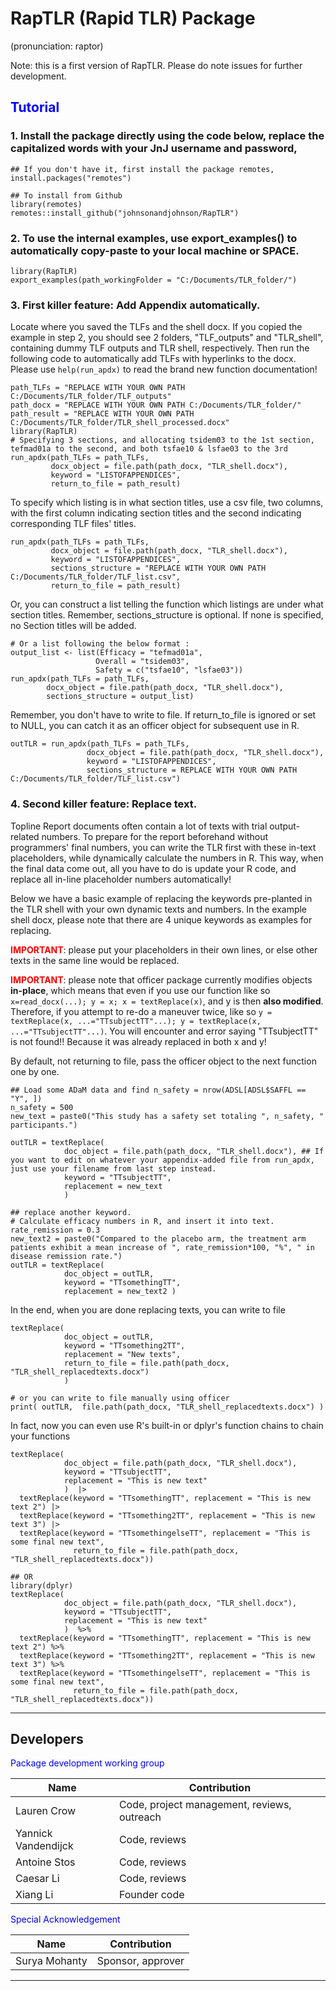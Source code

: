 # RapTLR (Rapid TLR) Package 

(pronunciation: raptor)

Note: this is a first version of RapTLR. Please do note issues for further development. 

## <font color="blue"> Tutorial </font> 

### 1. Install the package directly using the code below, replace the capitalized words with your JnJ username and password, 

```
## If you don't have it, first install the package remotes, install.packages("remotes")

## To install from Github
library(remotes)
remotes::install_github("johnsonandjohnson/RapTLR")

```

### 2. To use the internal examples, use export_examples() to automatically copy-paste to your local machine or SPACE.
```
library(RapTLR)
export_examples(path_workingFolder = "C:/Documents/TLR_folder/")
```

### 3. First killer feature: Add Appendix automatically. 

Locate where you saved the TLFs and the shell docx. If you copied the example in step 2, you should see 2 folders, "TLF_outputs" and "TLR_shell", containing dummy TLF outputs and TLR shell, respectively. Then run the following code to automatically add TLFs with hyperlinks to the docx. Please use `help(run_apdx)` to read the brand new function documentation!

```
path_TLFs = "REPLACE WITH YOUR OWN PATH C:/Documents/TLR_folder/TLF_outputs"
path_docx = "REPLACE WITH YOUR OWN PATH C:/Documents/TLR_folder/"
path_result = "REPLACE WITH YOUR OWN PATH C:/Documents/TLR_folder/TLR_shell_processed.docx"
library(RapTLR)
# Specifying 3 sections, and allocating tsidem03 to the 1st section, tefmad01a to the second, and both tsfae10 & lsfae03 to the 3rd
run_apdx(path_TLFs = path_TLFs,
         docx_object = file.path(path_docx, "TLR_shell.docx"),
         keyword = "LISTOFAPPENDICES",
         return_to_file = path_result)
```         
         
To specify which listing is in what section titles, use a csv file, two columns, with the first column indicating section titles and the second indicating corresponding TLF files' titles.
```
run_apdx(path_TLFs = path_TLFs,
         docx_object = file.path(path_docx, "TLR_shell.docx"),
         keyword = "LISTOFAPPENDICES",
         sections_structure = "REPLACE WITH YOUR OWN PATH C:/Documents/TLR_folder/TLF_list.csv",
         return_to_file = path_result)
```

Or, you can construct a list telling the function which listings are under what section titles. Remember, sections_structure is optional. If none is specified, no Section titles will be added.
```
# Or a list following the below format :
output_list <- list(Efficacy = "tefmad01a",
                   Overall = "tsidem03",
                   Safety = c("tsfae10", "lsfae03"))
run_apdx(path_TLFs = path_TLFs,
        docx_object = file.path(path_docx, "TLR_shell.docx"),
        sections_structure = output_list)
```

Remember, you don't have to write to file. If return_to_file is ignored or set to NULL, you can catch it as an officer object for subsequent use in R. 
```
outTLR = run_apdx(path_TLFs = path_TLFs,
                 docx_object = file.path(path_docx, "TLR_shell.docx"),
                 keyword = "LISTOFAPPENDICES",
                 sections_structure = REPLACE WITH YOUR OWN PATH C:/Documents/TLR_folder/TLF_list.csv")
```

### 4. Second killer feature: Replace text. 

Topline Report documents often contain a lot of texts with trial output-related numbers. 
To prepare for the report beforehand without programmers' final numbers, you can write the TLR first with these in-text placeholders,
while dynamically calculate the numbers in R. This way, when the final data come out, all you have to do is update your R code, 
and replace all in-line placeholder numbers automatically!

Below we have a basic example of replacing the keywords pre-planted in the TLR shell with your own dynamic texts and numbers. 
In the example shell docx, please note that there are 4 unique keywords as examples for replacing.

<font color="red">**IMPORTANT**</font>: please put your placeholders in their own lines, or else other texts in the same line would be replaced.

<font color="red">**IMPORTANT**</font>: please note that officer package currently modifies objects **in-place**, which means that even if you use our function like so `x=read_docx(...); y = x; x = textReplace(x)`, and y is then **also modified**. Therefore, if you attempt to re-do a maneuver twice, like so `y = textReplace(x, ...="TTsubjectTT"...); y = textReplace(x, ...="TTsubjectTT"...)`. You will encounter and error saying "TTsubjectTT" is not found!! Because it was already replaced in both x and y!

By default, not returning to file, pass the officer object to the next function one by one.

```
## Load some ADaM data and find n_safety = nrow(ADSL[ADSL$SAFFL == "Y", ])
n_safety = 500
new_text = paste0("This study has a safety set totaling ", n_safety, " participants.")

outTLR = textReplace(
            doc_object = file.path(path_docx, "TLR_shell.docx"), ## If you want to edit on whatever your appendix-added file from run_apdx, just use your filename from last step instead. 
            keyword = "TTsubjectTT",
            replacement = new_text
            )

## replace another keyword.
# Calculate efficacy numbers in R, and insert it into text.
rate_remission = 0.3
new_text2 = paste0("Compared to the placebo arm, the treatment arm patients exhibit a mean increase of ", rate_remission*100, "%", " in disease remission rate.")
outTLR = textReplace(
            doc_object = outTLR,
            keyword = "TTsomethingTT",
            replacement = new_text2 )
```

In the end, when you are done replacing texts, you can write to file
```
textReplace(
            doc_object = outTLR,
            keyword = "TTsomething2TT",
            replacement = "New texts",
            return_to_file = file.path(path_docx, "TLR_shell_replacedtexts.docx")
            )

# or you can write to file manually using officer
print( outTLR,  file.path(path_docx, "TLR_shell_replacedtexts.docx") )
```

In fact, now you can even use R's built-in or dplyr's function chains to chain your functions
```
textReplace(
            doc_object = file.path(path_docx, "TLR_shell.docx"),
            keyword = "TTsubjectTT",
            replacement = "This is new text"
            )  |>
  textReplace(keyword = "TTsomethingTT", replacement = "This is new text 2") |>
  textReplace(keyword = "TTsomething2TT", replacement = "This is new text 3") |>
  textReplace(keyword = "TTsomethingelseTT", replacement = "This is some final new text",
              return_to_file = file.path(path_docx, "TLR_shell_replacedtexts.docx"))
              
## OR
library(dplyr)
textReplace(
            doc_object = file.path(path_docx, "TLR_shell.docx"),
            keyword = "TTsubjectTT",
            replacement = "This is new text"
            )  %>%
  textReplace(keyword = "TTsomethingTT", replacement = "This is new text 2") %>%
  textReplace(keyword = "TTsomething2TT", replacement = "This is new text 3") %>%
  textReplace(keyword = "TTsomethingelseTT", replacement = "This is some final new text",
              return_to_file = file.path(path_docx, "TLR_shell_replacedtexts.docx"))

```

---


## Developers

<font color="blue">Package development working group</font>

| Name       | Contribution                                                       |
|-----------------|-----------------------------------------------------------------|
| Lauren Crow         | Code, project management, reviews, outreach               |
| Yannick Vandendijck | Code, reviews        |
| Antoine Stos        | Code, reviews        |
| Caesar Li           | Code, reviews        |
| Xiang Li             | Founder code       |


<font color="blue">Special Acknowledgement</font>

| Name         | Contribution                                               |
|-----------------|--------------------------------------------------------|
| Surya Mohanty      | Sponsor, approver               |

---

